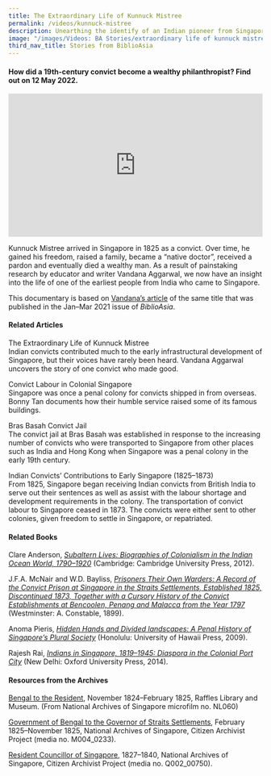 ```yaml
---
title: The Extraordinary Life of Kunnuck Mistree
permalink: /videos/kunnuck-mistree
description: Unearthing the identify of an Indian pioneer from Singapore’s past.
image: "/images/Videos: BA Stories/extraordinary life of kunnuck mistree.png"
third_nav_title: Stories from BiblioAsia
---
```

#### How did a 19th-century convict become a wealthy philanthropist? Find out on 12 May 2022.

<style>.embed-container {position: relative; padding-bottom: 56.25%; height: 0; overflow: hidden; max-width: 100%; } .embed-container iframe, .embed-container object, .embed-container embed { position: absolute; top: 0; left: 0; width: 100%; height: 100%; }</style><div class='embed-container'><iframe src="https://www.youtube.com/embed/iiaiyKOK-Yw" frameborder='0' allowfullscreen></iframe></div>

Kunnuck Mistree arrived in Singapore in 1825 as a convict. Over time, he gained his freedom, raised a family, became a “native doctor”, received a pardon and eventually died a wealthy man. As a result of painstaking research by educator and writer Vandana Aggarwal, we now have an insight into the life of one of the earliest people from India who came to Singapore. 

This documentary is based on [Vandana’s article](/vol-16/issue-4/jan-mar-2021/kunnuck) of the same title that was published in the Jan–Mar 2021 issue of *BiblioAsia*.

#### Related Articles
<a style="text-decoration: none;" href="/vol-16/issue-4/jan-mar-2021/kunnuck">The Extraordinary Life of Kunnuck Mistree</a>
<br>Indian convicts contributed much to the early infrastructural development of Singapore, but their voices have rarely been heard. Vandana Aggarwal uncovers the story of one convict who made good.

<a style="text-decoration: none;" href="/vol-11/issue-3/oct-dec-2015/convict">Convict Labour in Colonial Singapore</a>
<br>Singapore was once a penal colony for convicts shipped in from overseas. Bonny Tan documents how their humble service raised some of its famous buildings.

<a style="text-decoration: none;" href="https://eresources.nlb.gov.sg/infopedia/articles/SIP_2015-04-20_160625.html">Bras Basah Convict Jail</a>
<br>The convict jail at Bras Basah was established in response to the increasing number of convicts who were transported to Singapore from other places such as India and Hong Kong when Singapore was a penal colony in the early 19th century.

<a style="text-decoration: none;" href="https://eresources.nlb.gov.sg/infopedia/articles/SIP_39_2005-02-02.html">Indian Convicts’ Contributions to Early Singapore (1825–1873)</a>
<br>From 1825, Singapore began receiving Indian convicts from British India to serve out their sentences as well as assist with the labour shortage and development requirements in the colony. The transportation of convict labour to Singapore ceased in 1873. The convicts were either sent to other colonies, given freedom to settle in Singapore, or repatriated.

#### Related Books
Clare Anderson, *[Subaltern Lives: Biographies of Colonialism in the Indian Ocean World, 1790–1920](http://eservice.nlb.gov.sg/item_holding_s.aspx?bid=201166721)* (Cambridge: Cambridge University Press, 2012). 

J.F.A. McNair and W.D. Bayliss, *[Prisoners Their Own Warders: A Record of the Convict Prison at Singapore in the Straits Settlements, Established 1825, Discontinued 1873, Together with a Cursory History of the Convict Establishments at Bencoolen, Penang and Malacca from the Year 1797](https://eservice.nlb.gov.sg/item_holding.aspx?bid=4320815)* (Westminster: A. Constable, 1899).

Anoma Pieris, *[Hidden Hands and Divided landscapes: A Penal History of Singapore’s Plural Society](https://eservice.nlb.gov.sg/item_holding.aspx?bid=13167960)* (Honolulu: University of Hawaii Press, 2009). 

Rajesh Rai, *[Indians in Singapore, 1819–1945: Diaspora in the Colonial Port City](http://eservice.nlb.gov.sg/item_holding_s.aspx?bid=200972195)* (New Delhi: Oxford University Press, 2014).

#### Resources from the Archives
[Bengal to the Resident](https://www.nas.gov.sg/archivesonline/private_records/record-details/6d29b654-a817-11e3-927b-0050568939ad), November 1824–February 1825, Raffles Library and Museum. (From National Archives of Singapore microfilm no. NL060)

[Government of Bengal to the Governor of Straits Settlements](https://www.nas.gov.sg/citizenarchivist/Documents/Transcribe?itemId=46281&collectionId=174), February 1825–November 1825, National Archives of Singapore, Citizen Archivist Project (media no. M004_0233).

[Resident Councillor of Singapore](http://www.nas.gov.sg/citizenarchivist/documents/transcribe?itemid=22061&collectionid=102), 1827–1840, National Archives of Singapore, Citizen Archivist Project (media no. Q002_00750).
